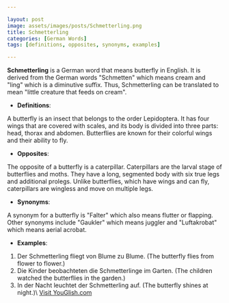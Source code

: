 ```yaml
---

layout: post
image: assets/images/posts/Schmetterling.png
title: Schmetterling
categories: [German Words]
tags: [definitions, opposites, synonyms, examples]

---
```


**Schmetterling** is a German word that means butterfly in English. It is derived from the German words "Schmetten" which means cream and "ling" which is a diminutive suffix. Thus, Schmetterling can be translated to mean "little creature that feeds on cream".

- **Definitions**:

A butterfly is an insect that belongs to the order Lepidoptera. It has four wings that are covered with scales, and its body is divided into three parts: head, thorax and abdomen. Butterflies are known for their colorful wings and their ability to fly.

- **Opposites**:

The opposite of a butterfly is a caterpillar. Caterpillars are the larval stage of butterflies and moths. They have a long, segmented body with six true legs and additional prolegs. Unlike butterflies, which have wings and can fly, caterpillars are wingless and move on multiple legs.

- **Synonyms**:

A synonym for a butterfly is "Falter" which also means flutter or flapping. Other synonyms include "Gaukler" which means juggler and "Luftakrobat" which means aerial acrobat.

- **Examples**:

1. Der Schmetterling fliegt von Blume zu Blume. (The butterfly flies from flower to flower.)
2. Die Kinder beobachteten die Schmetterlinge im Garten. (The children watched the butterflies in the garden.)
3. In der Nacht leuchtet der Schmetterling auf. (The butterfly shines at night.)\ <a id="yg-widget-0" class="youglish-widget" data-query="Schmetterling" data-lang="german" data-components="8412" data-auto-start="0" data-bkg-color="theme_light" data-title="How%20to%20pronounce%20Schmetterling%20in%20German"  rel="nofollow" href="https://youglish.com">Visit YouGlish.com</a><script async src="https://youglish.com/public/emb/widget.js" charset="utf-8"></script>